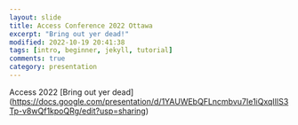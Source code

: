 ```yaml
---
layout: slide
title: Access Conference 2022 Ottawa 
excerpt: "Bring out yer dead!"
modified: 2022-10-19 20:41:38
tags: [intro, beginner, jekyll, tutorial]
comments: true
category: presentation
---
```

Access 2022
[Bring out yer dead] (https://docs.google.com/presentation/d/1YAUWEbQFLncmbvu7Ie1iQxqIIlS3Tp-v8wQf1kpoQRg/edit?usp=sharing)
